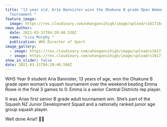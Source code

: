 ```yaml
---
title: "13 year old, Aria Bannister wins the Ohakune B grade Open Woman’s Squash
  Tournament "
feature_image:
  image: https://res.cloudinary.com/whanganuihigh/image/upload/v1617164570/News/Aria_Bannister_3.jpg
news_author:
  date: 2021-03-31T04:20:40.530Z
  name: "Lisa Murphy "
  publication: WHS Director of Sport
image_gallery:
  - image: https://res.cloudinary.com/whanganuihigh/image/upload/v1617164585/News/Aria_Bannister_1.jpg
  - image: https://res.cloudinary.com/whanganuihigh/image/upload/v1617164601/News/Aria_Bannister_2.jpg
show_in_slider: false
date: 2021-03-31T04:20:40.596Z
---
```

WHS Year 9 student Aria Bannister, 13 years of age, won the Ohakune B grade open woman’s squash tournament over the weekend beating Emma Rowe in the final 3 games to 0. Emma is a senior Central Districts rep player.

It was Arias first senior B grade adult tournament win. She’s part of the Squash NZ Junior Development Squad and a nationally ranked junior age group squash player.

Well done Aria!! 💚💛